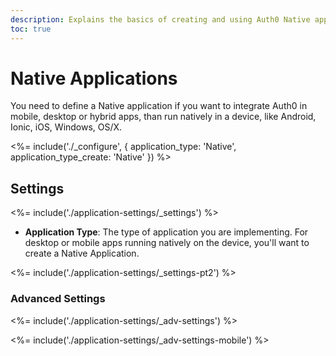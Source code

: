 ```yaml
---
description: Explains the basics of creating and using Auth0 Native applications.
toc: true
---
```

# Native Applications

You need to define a Native application if you want to integrate Auth0 in mobile, desktop or hybrid apps, than run natively in a device, like Android, Ionic, iOS, Windows, OS/X.

<%= include('./_configure', { application_type: 'Native', application_type_create: 'Native' }) %>

## Settings

<%= include('./application-settings/_settings') %>

- **Application Type**: The type of application you are implementing. For desktop or mobile apps running natively on the device, you'll want to create a Native Application.

<%= include('./application-settings/_settings-pt2') %>

### Advanced Settings

<%= include('./application-settings/_adv-settings') %>

<%= include('./application-settings/_adv-settings-mobile') %>

